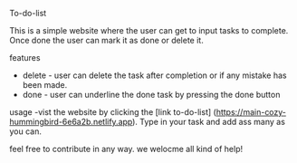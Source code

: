 To-do-list 

This is a simple website where the user can get to input tasks to complete. Once done the user can mark it as done or delete it.

features
   - delete - user can delete the task after completion or if any mistake has been made.
   - done - user can underline the done task by pressing the done button

usage 
  -vist the website by clicking the [link to-do-list] (https://main-cozy-hummingbird-6e6a2b.netlify.app). Type in your task and add ass many as you can.

  feel free to contribute in any way. we welocme all kind of help!

